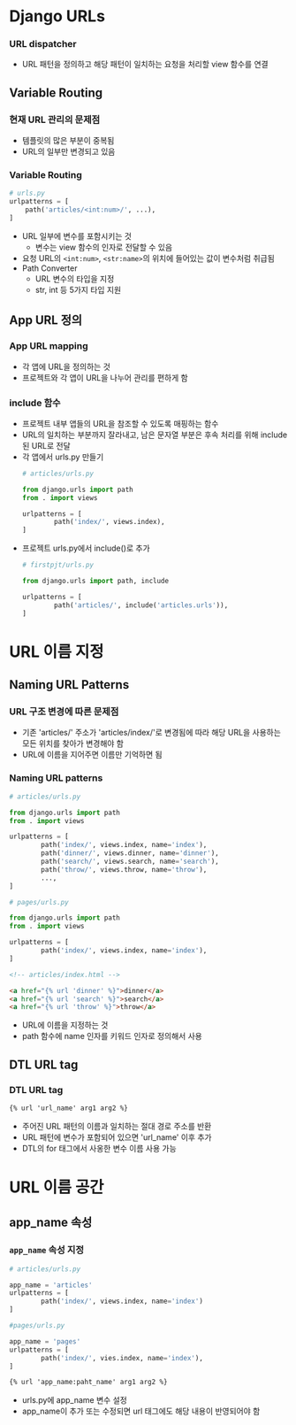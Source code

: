 # Django URLs
### URL dispatcher
- URL 패턴을 정의하고 해당 패턴이 일치하는 요청을 처리할 view 함수를 연결
## Variable Routing
### 현재 URL 관리의 문제점
- 템플릿의 많은 부분이 중복됨
- URL의 일부만 변경되고 있음

### Variable Routing
```python
# urls.py
urlpatterns = [
    path('articles/<int:num>/', ...),
]
```
- URL 일부에 변수를 포함시키는 것
    - 변수는 view 함수의 인자로 전달할 수 있음
- 요청 URL의 `<int:num>`, `<str:name>`의 위치에 들어있는 값이 변수처럼 취급됨
- Path Converter
    - URL 변수의 타입을 지정
    - str, int 등 5가지 타입 지원

## App URL 정의
### App URL mapping
- 각 앱에 URL을 정의하는 것
- 프로젝트와 각 앱이 URL을 나누어 관리를 편하게 함

### include 함수
- 프로젝트 내부 앱들의 URL을 참조할 수 있도록 매핑하는 함수
- URL의 일치하는 부분까지 잘라내고, 남은 문자열 부분은 후속 처리를 위해 include된 URL로 전달
- 각 앱에서 urls.py 만들기
    ```python
    # articles/urls.py

    from django.urls import path
    from . import views

    urlpatterns = [
            path('index/', views.index),
    ]
    ```
- 프로젝트 urls.py에서 include()로 추가
    ```python
    # firstpjt/urls.py

    from django.urls import path, include

    urlpatterns = [
            path('articles/', include('articles.urls')),
    ]
    ```

# URL 이름 지정
## Naming URL Patterns
### URL 구조 변경에 따른 문제점
- 기존 'articles/' 주소가 'articles/index/'로 변경됨에 따라 해당 URL을 사용하는 모든 위치를 찾아가 변경해야 함
- URL에 이름을 지어주면 이름만 기억하면 됨

### Naming URL patterns
```python
# articles/urls.py

from django.urls import path
from . import views

urlpatterns = [
		path('index/', views.index, name='index'),
		path('dinner/', views.dinner, name='dinner'),
		path('search/', views.search, name='search'),
		path('throw/', views.throw, name='throw'),
		...,
]
```
```python
# pages/urls.py

from django.urls import path
from . import views

urlpatterns = [
		path('index/', views.index, name='index'),
]
```
```HTML
<!-- articles/index.html -->

<a href="{% url 'dinner' %}">dinner</a>
<a href="{% url 'search' %}">search</a>
<a href="{% url 'throw' %}">throw</a>
```
- URL에 이름을 지정하는 것
- path 함수에 name 인자를 키워드 인자로 정의해서 사용

## DTL URL tag
### DTL URL tag
```HTML
{% url 'url_name' arg1 arg2 %}
```
- 주어진 URL 패턴의 이름과 일치하는 절대 경로 주소를 반환
- URL 패턴에 변수가 포함되어 있으면 'url_name' 이후 추가
- DTL의 for 태그에서 사옹한 변수 이름 사용 가능

# URL 이름 공간
## app_name 속성
### `app_name` 속성 지정
```python
# articles/urls.py

app_name = 'articles'
urlpatterns = [
		path('index/', views.index, name='index')
]
```
```python
#pages/urls.py

app_name = 'pages'
urlpatterns = [
		path('index/', vies.index, name='index'),
]
```
```HTML
{% url 'app_name:paht_name' arg1 arg2 %}
```
- urls.py에 app_name 변수 설정
- app_name이 추가 또는 수정되면 url 태그에도 해당 내용이 반영되어야 함